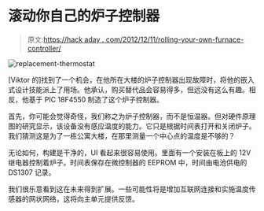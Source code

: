 # 滚动你自己的炉子控制器

> 原文:[https://hack aday . com/2012/12/11/rolling-your-own-furnace-controller/](https://hackaday.com/2012/12/11/rolling-your-own-furnace-controller/)

![replacement-thermostat](../Images/9fb50b255dc0e5a652454ff5890f2c5b.png)

[Viktor 的]找到了一个机会，在他所在大楼的炉子控制器出现故障时，将他的嵌入式设计技能派上了用场。他承认，购买替代品会容易得多，但远没有这么有趣。相反，他基于 PIC 18F4550 制造了这个炉子控制器。

首先，你可能会觉得奇怪，我们称之为炉子控制器，而不是恒温器。但对硬件原理图的研究显示，该设备没有感应温度的能力。它只是根据时间表打开和关闭炉子。我们猜测这是为了一栋公寓大楼，在那里测量一个中心点的温度是不够的？

无论如何，构建是干净的，UI 看起来很容易使用。里面有一个安装在板上的 12V 继电器控制着炉子。时间表保存在微控制器的 EEPROM 中，时间由电池供电的 DS1307 记录。

我们很乐意看到这在未来得到扩展。一些可能性将是增加互联网连接和实施温度传感器的网状网络，这将向主单元提供反馈。